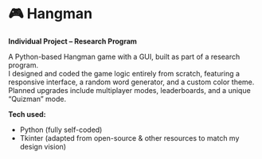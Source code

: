 # 🎮 Hangman

**Individual Project – Research Program**

A Python-based Hangman game with a GUI, built as part of a research program.  
I designed and coded the game logic entirely from scratch, featuring a responsive interface, a random word generator, and a custom color theme.  
Planned upgrades include multiplayer modes, leaderboards, and a unique “Quizman” mode.  

**Tech used:**  
- Python (fully self-coded)  
- Tkinter (adapted from open-source & other resources to match my design vision)  

